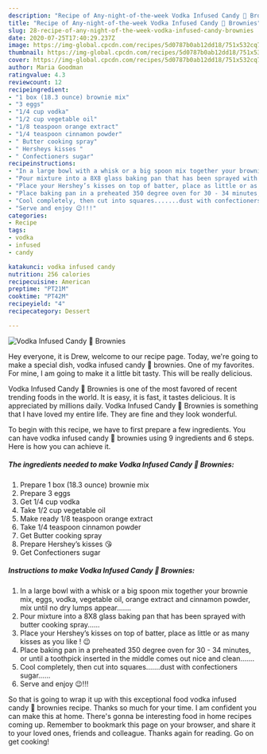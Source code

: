 ```yaml
---
description: "Recipe of Any-night-of-the-week Vodka Infused Candy 🍬 Brownies"
title: "Recipe of Any-night-of-the-week Vodka Infused Candy 🍬 Brownies"
slug: 28-recipe-of-any-night-of-the-week-vodka-infused-candy-brownies
date: 2020-07-25T17:40:29.237Z
image: https://img-global.cpcdn.com/recipes/5d0787b0ab12dd18/751x532cq70/vodka-infused-candy-🍬-brownies-recipe-main-photo.jpg
thumbnail: https://img-global.cpcdn.com/recipes/5d0787b0ab12dd18/751x532cq70/vodka-infused-candy-🍬-brownies-recipe-main-photo.jpg
cover: https://img-global.cpcdn.com/recipes/5d0787b0ab12dd18/751x532cq70/vodka-infused-candy-🍬-brownies-recipe-main-photo.jpg
author: Maria Goodman
ratingvalue: 4.3
reviewcount: 12
recipeingredient:
- "1 box (18.3 ounce) brownie mix"
- "3 eggs"
- "1/4 cup vodka"
- "1/2 cup vegetable oil"
- "1/8 teaspoon orange extract"
- "1/4 teaspoon cinnamon powder"
- " Butter cooking spray"
- " Hersheys kisses "
- " Confectioners sugar"
recipeinstructions:
- "In a large bowl with a whisk or a big spoon mix together your brownie mix, eggs, vodka, vegetable oil, orange extract and cinnamon powder, mix until no dry lumps appear......."
- "Pour mixture into a 8X8 glass baking pan that has been sprayed with butter cooking spray......"
- "Place your Hershey’s kisses on top of batter, place as little or as many kisses as you like ! 😉"
- "Place baking pan in a preheated 350 degree oven for 30 - 34 minutes, or until a toothpick inserted in the middle comes out nice and clean......."
- "Cool completely, then cut into squares.......dust with confectioners sugar......"
- "Serve and enjoy 😉!!!"
categories:
- Recipe
tags:
- vodka
- infused
- candy

katakunci: vodka infused candy 
nutrition: 256 calories
recipecuisine: American
preptime: "PT21M"
cooktime: "PT42M"
recipeyield: "4"
recipecategory: Dessert

---
```



![Vodka Infused Candy 🍬 Brownies](https://img-global.cpcdn.com/recipes/5d0787b0ab12dd18/751x532cq70/vodka-infused-candy-🍬-brownies-recipe-main-photo.jpg)

Hey everyone, it is Drew, welcome to our recipe page. Today, we're going to make a special dish, vodka infused candy 🍬 brownies. One of my favorites. For mine, I am going to make it a little bit tasty. This will be really delicious.



Vodka Infused Candy 🍬 Brownies is one of the most favored of recent trending foods in the world. It is easy, it is fast, it tastes delicious. It is appreciated by millions daily. Vodka Infused Candy 🍬 Brownies is something that I have loved my entire life. They are fine and they look wonderful.


To begin with this recipe, we have to first prepare a few ingredients. You can have vodka infused candy 🍬 brownies using 9 ingredients and 6 steps. Here is how you can achieve it.

<!--inarticleads1-->

##### The ingredients needed to make Vodka Infused Candy 🍬 Brownies:

1. Prepare 1 box (18.3 ounce) brownie mix
1. Prepare 3 eggs
1. Get 1/4 cup vodka
1. Take 1/2 cup vegetable oil
1. Make ready 1/8 teaspoon orange extract
1. Take 1/4 teaspoon cinnamon powder
1. Get  Butter cooking spray
1. Prepare  Hershey’s kisses 😘
1. Get  Confectioners sugar




<!--inarticleads2-->

##### Instructions to make Vodka Infused Candy 🍬 Brownies:

1. In a large bowl with a whisk or a big spoon mix together your brownie mix, eggs, vodka, vegetable oil, orange extract and cinnamon powder, mix until no dry lumps appear.......
1. Pour mixture into a 8X8 glass baking pan that has been sprayed with butter cooking spray......
1. Place your Hershey’s kisses on top of batter, place as little or as many kisses as you like ! 😉
1. Place baking pan in a preheated 350 degree oven for 30 - 34 minutes, or until a toothpick inserted in the middle comes out nice and clean.......
1. Cool completely, then cut into squares.......dust with confectioners sugar......
1. Serve and enjoy 😉!!!




So that is going to wrap it up with this exceptional food vodka infused candy 🍬 brownies recipe. Thanks so much for your time. I am confident you can make this at home. There's gonna be interesting food in home recipes coming up. Remember to bookmark this page on your browser, and share it to your loved ones, friends and colleague. Thanks again for reading. Go on get cooking!
